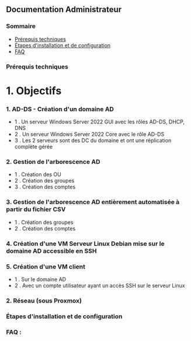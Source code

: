 ## Documentation Administrateur

### Sommaire
- [Prérequis techniques]()
- [Étapes d'installation et de configuration]()
- [FAQ]()

### Prérequis techniques
# 1. Objectifs

### 1. AD-DS - Création d'un domaine AD
	
- 1 . Un serveur Windows Server 2022 GUI avec les rôles AD-DS, DHCP, DNS
- 2 . Un serveur Windows Server 2022 Core avec le rôle AD-DS
- 3 . Les 2 serveurs sont des DC du domaine et ont une réplication complète gérée

### 2. Gestion de l'arborescence AD
	
- 1 . Création des OU
- 2 . Création des groupes
- 3 . Création des comptes

### 3. Gestion de l'arborescence AD  entièrement automatisée à partir du fichier CSV
	
- 1 . Création des groupes
- 2 . Création des comptes

### 4. Création d'une VM Serveur Linux Debian mise sur le domaine AD accessible en SSH

### 5. Création d'une VM client

- 1 . Sur le domaine AD
- 2 . Avec un compte utilisateur ayant un accès SSH sur le serveur Linux

### 2. Réseau (sous Proxmox)


### Étapes d'installation et de configuration


### FAQ :
